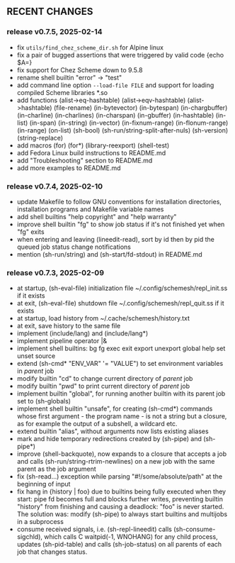 ## RECENT CHANGES

### release v0.7.5, 2025-02-14

* fix `utils/find_chez_scheme_dir.sh` for Alpine linux
* fix a pair of bugged assertions that were triggered by valid code {echo $A=}
* fix support for Chez Scheme down to 9.5.8
* rename shell builtin "error" -> "test"
* add command line option `--load-file FILE` and support for loading compiled Scheme libraries *.so
* add functions (alist->eq-hashtable) (alist->eqv-hashtable) (alist->hashtable) (file-rename)
  (in-bytevector) (in-bytespan) (in-chargbuffer) (in-charline) (in-charlines) (in-charspan)
  (in-gbuffer) (in-hashtable) (in-list) (in-span) (in-string) (in-vector)
  (in-fixnum-range) (in-flonum-range) (in-range) (on-list)
  (sh-bool) (sh-run/string-split-after-nuls) (sh-version) (string-replace)
* add macros (for) (for*) (library-reexport) (shell-test)
* add Fedora Linux build instructions to README.md
* add "Troubleshooting" section to README.md
* add more examples to README.md

### release v0.7.4, 2025-02-10

* update Makefile to follow GNU conventions for installation directories,
  installation programs and Makefile variable names
* add shell builtins "help copyright" and "help warranty"
* improve shell builtin "fg" to show job status if it's not finished yet when "fg" exits
* when entering and leaving (lineedit-read), sort by id then by pid the queued job status change notifications
* mention (sh-run/string) and (sh-start/fd-stdout) in README.md

### release v0.7.3, 2025-02-09

* at startup, (sh-eval-file) initialization file ~/.config/schemesh/repl_init.ss if it exists
* at exit, (sh-eval-file) shutdown file ~/.config/schemesh/repl_quit.ss if it exists
* at startup, load history from ~/.cache/schemesh/history.txt
* at exit, save history to the same file
* implement (include/lang) and (include/lang*)
* implement pipeline operator |&
* implement shell builtins: bg fg exec exit export unexport global help set unset source
* extend (sh-cmd* "ENV_VAR" '= "VALUE") to set environment variables in *parent* job
* modify builtin "cd" to change current directory of *parent* job
* modify builtin "pwd" to print current directory of *parent* job
* implement builtin "global", for running another builtin with its parent job set to (sh-globals)
* implement shell builtin "unsafe", for creating (sh-cmd*) commands whose first argument - the program name -
  is not a string but a closure, as for example the output of a subshell, a wildcard etc.
* extend builtin "alias", without arguments now lists existing aliases
* mark and hide temporary redirections created by (sh-pipe) and (sh-pipe*)
* improve (shell-backquote), now expands to a closure that accepts a job
  and calls (sh-run/string-rtrim-newlines) on a new job with the same parent as the job argument
* fix (sh-read...) exception while parsing "#!/some/absolute/path" at the beginning of input
* fix hang in {history | foo} due to builtins being fully executed when they start:
  pipe fd becomes full and blocks further writes, preventing builtin "history" from finishing
  and causing a deadlock: "foo" is never started.
  The solution was: modify (sh-pipe) to always start builtins and multijobs in a subprocess
* consume received signals, i.e. (sh-repl-lineedit) calls (sh-consume-sigchld),
  which calls C waitpid(-1, WNOHANG) for any child process, updates (sh-pid-table)
  and calls (sh-job-status) on all parents of each job that changes status.
